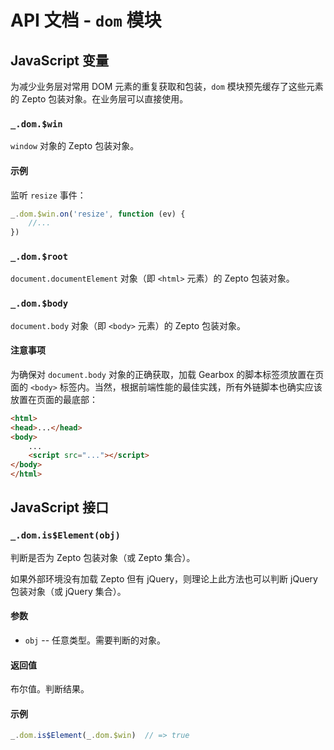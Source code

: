 # API 文档 - `dom` 模块

## JavaScript 变量<a name="js-var"></a>

为减少业务层对常用 DOM 元素的重复获取和包装，`dom` 模块预先缓存了这些元素的 Zepto 包装对象。在业务层可以直接使用。

### `_.dom.$win`<a name="js-var-$win"></a>

`window` 对象的 Zepto 包装对象。

#### 示例

监听 `resize` 事件：

```js
_.dom.$win.on('resize', function (ev) {
    //...
})
```

### `_.dom.$root`<a name="js-var-$root"></a>

`document.documentElement` 对象（即 `<html>` 元素）的 Zepto 包装对象。

### `_.dom.$body`<a name="js-var-$body"></a>

`document.body` 对象（即 `<body>` 元素）的 Zepto 包装对象。

#### 注意事项

为确保对 `document.body` 对象的正确获取，加载 Gearbox 的脚本标签须放置在页面的 `<body>` 标签内。当然，根据前端性能的最佳实践，所有外链脚本也确实应该放置在页面的最底部：

```html
<html>
<head>...</head>
<body>
    ...
    <script src="..."></script>
</body>
</html>
```

## JavaScript 接口<a name="js-api"></a>

### `_.dom.is$Element(obj)`<a name="js-api-is$Element"></a>

判断是否为 Zepto 包装对象（或 Zepto 集合）。

如果外部环境没有加载 Zepto 但有 jQuery，则理论上此方法也可以判断 jQuery 包装对象（或 jQuery 集合）。

#### 参数

* `obj` -- 任意类型。需要判断的对象。

#### 返回值

布尔值。判断结果。

#### 示例

```js
_.dom.is$Element(_.dom.$win)  // => true
```

